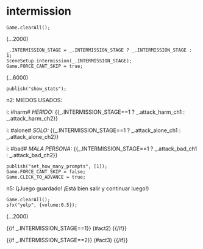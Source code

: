 # intermission

`Game.clearAll();`

(...2000)

```
_.INTERMISSION_STAGE = _.INTERMISSION_STAGE ? _.INTERMISSION_STAGE : 1;
SceneSetup.intermission(_.INTERMISSION_STAGE);
Game.FORCE_CANT_SKIP = true;
```

(...6000)

```
publish("show_stats");
```

n2: MIEDOS USADOS:

i: #harm# *HERIDO:* {{_.INTERMISSION_STAGE==1 ? _.attack_harm_ch1 : _.attack_harm_ch2}}

i: #alone# *SOLO:* {{_.INTERMISSION_STAGE==1 ? _.attack_alone_ch1 : _.attack_alone_ch2}}

i: #bad# *MALA PERSONA:* {{_.INTERMISSION_STAGE==1 ? _.attack_bad_ch1 : _.attack_bad_ch2}}


```
publish("set_how_many_prompts", [1]);
Game.FORCE_CANT_SKIP = false;
Game.CLICK_TO_ADVANCE = true;
```

n5: (¡Juego guardado! ¡Está bien salir y continuar luego!)

```
Game.clearAll();
sfx("yelp", {volume:0.5});
```

(...2000)

{{if _.INTERMISSION_STAGE==1}}
(#act2)
{{/if}}

{{if _.INTERMISSION_STAGE==2}}
(#act3)
{{/if}}
